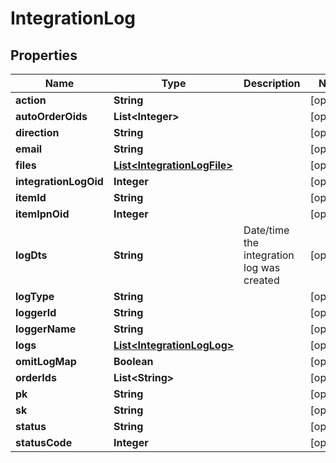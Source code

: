 
# IntegrationLog

## Properties
Name | Type | Description | Notes
------------ | ------------- | ------------- | -------------
**action** | **String** |  |  [optional]
**autoOrderOids** | **List&lt;Integer&gt;** |  |  [optional]
**direction** | **String** |  |  [optional]
**email** | **String** |  |  [optional]
**files** | [**List&lt;IntegrationLogFile&gt;**](IntegrationLogFile.md) |  |  [optional]
**integrationLogOid** | **Integer** |  |  [optional]
**itemId** | **String** |  |  [optional]
**itemIpnOid** | **Integer** |  |  [optional]
**logDts** | **String** | Date/time the integration log was created |  [optional]
**logType** | **String** |  |  [optional]
**loggerId** | **String** |  |  [optional]
**loggerName** | **String** |  |  [optional]
**logs** | [**List&lt;IntegrationLogLog&gt;**](IntegrationLogLog.md) |  |  [optional]
**omitLogMap** | **Boolean** |  |  [optional]
**orderIds** | **List&lt;String&gt;** |  |  [optional]
**pk** | **String** |  |  [optional]
**sk** | **String** |  |  [optional]
**status** | **String** |  |  [optional]
**statusCode** | **Integer** |  |  [optional]



